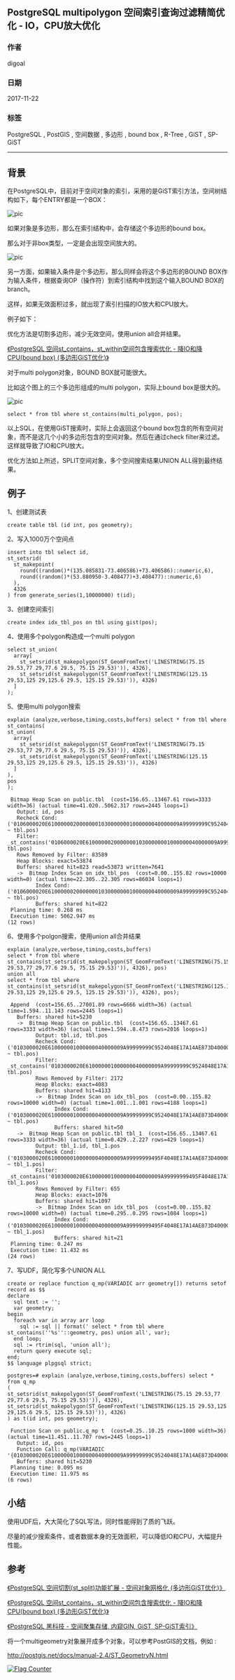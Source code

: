 ## PostgreSQL multipolygon 空间索引查询过滤精简优化 - IO，CPU放大优化  
                          
### 作者                          
digoal                          
                          
### 日期                          
2017-11-22                        
                          
### 标签                          
PostgreSQL , PostGIS , 空间数据 , 多边形 , bound box , R-Tree , GiST , SP-GiST   
                          
----                          
                          
## 背景     
在PostgreSQL中，目前对于空间对象的索引，采用的是GiST索引方法，空间树结构如下，每个ENTRY都是一个BOX：  
  
![pic](../201709/20170905_01_pic_001.gif)  
  
如果对象是多边形，那么在索引结构中，会存储这个多边形的bound box。  
  
那么对于非box类型，一定是会出现空间放大的。  
  
![pic](../201710/20171005_01_pic_002.jpg)  
  
另一方面，如果输入条件是个多边形，那么同样会将这个多边形的BOUND BOX作为输入条件，根据查询OP（操作符）到索引结构中找到这个输入BOUND BOX的branch。  
  
这样，如果无效面积过多，就出现了索引扫描的IO放大和CPU放大。  
  
例子如下：  
  
优化方法是切割多边形，减少无效空间，使用union all合并结果。  
  
[《PostgreSQL 空间st_contains，st_within空间包含搜索优化 - 降IO和降CPU(bound box) (多边形GiST优化)》](../201710/20171004_01.md)    
  
对于multi polygon对象，BOUND BOX就可能很大。  
  
比如这个图上的三个多边形组成的multi polygon，实际上bound box是很大的。  
  
![pic](20171122_03_pic_001.jpg)  
  
```  
select * from tbl where st_contains(multi_polygon, pos);  
```  
  
以上SQL，在使用GiST搜索时，实际上会返回这个bound box包含的所有空间对象，而不是这几个小的多边形包含的空间对象。然后在通过check filter来过滤。这样就导致了IO和CPU放大。  
  
优化方法如上所述，SPLIT空间对象，多个空间搜索结果UNION ALL得到最终结果。  
  
## 例子  
1、创建测试表  
  
```  
create table tbl (id int, pos geometry);  
```  
  
2、写入1000万个空间点  
  
```  
insert into tbl select id,   
st_setsrid(  
  st_makepoint(  
    round((random()*(135.085831-73.406586)+73.406586)::numeric,6),   
    round((random()*(53.880950-3.408477)+3.408477)::numeric,6)  
  ),   
  4326  
) from generate_series(1,10000000) t(id);  
```  
  
3、创建空间索引  
  
```  
create index idx_tbl_pos on tbl using gist(pos);  
```  
  
4、使用多个polygon构造成一个multi polygon  
  
```  
select st_union(  
  array[  
    st_setsrid(st_makepolygon(ST_GeomFromText('LINESTRING(75.15 29.53,77 29,77.6 29.5, 75.15 29.53)')), 4326),   
    st_setsrid(st_makepolygon(ST_GeomFromText('LINESTRING(125.15 29.53,125 29,125.6 29.5, 125.15 29.53)')), 4326)  
  ]  
);  
```  
  
5、使用multi polygon搜索  
  
```  
explain (analyze,verbose,timing,costs,buffers) select * from tbl where st_contains(  
st_union(  
  array[  
    st_setsrid(st_makepolygon(ST_GeomFromText('LINESTRING(75.15 29.53,77 29,77.6 29.5, 75.15 29.53)')), 4326),   
    st_setsrid(st_makepolygon(ST_GeomFromText('LINESTRING(125.15 29.53,125 29,125.6 29.5, 125.15 29.53)')), 4326)  
  ]  
),  
pos  
);  
```  
  
```  
 Bitmap Heap Scan on public.tbl  (cost=156.65..13467.61 rows=3333 width=36) (actual time=41.020..5062.317 rows=2445 loops=1)  
   Output: id, pos  
   Recheck Cond: ('0106000020E610000002000000010300000001000000040000009A99999999C9524048E17A14AE873D4000000000004053400000000000003D4066666666666653400000000000803D409A99999999C9524048E17A14AE873D40010300000001000000040000009A99999999495F4048E17A14AE873D400000000000405F400000000000003D406666666666665F400000000000803D409A99999999495F4048E17A14AE873D40'::geometry ~ tbl.pos)  
   Filter: _st_contains('0106000020E610000002000000010300000001000000040000009A99999999C9524048E17A14AE873D4000000000004053400000000000003D4066666666666653400000000000803D409A99999999C9524048E17A14AE873D40010300000001000000040000009A99999999495F4048E17A14AE873D400000000000405F400000000000003D406666666666665F400000000000803D409A99999999495F4048E17A14AE873D40'::geometry, tbl.pos)  
   Rows Removed by Filter: 83589  
   Heap Blocks: exact=53874  
   Buffers: shared hit=823 read=53873 written=7641  
   ->  Bitmap Index Scan on idx_tbl_pos  (cost=0.00..155.82 rows=10000 width=0) (actual time=22.305..22.305 rows=86034 loops=1)  
         Index Cond: ('0106000020E610000002000000010300000001000000040000009A99999999C9524048E17A14AE873D4000000000004053400000000000003D4066666666666653400000000000803D409A99999999C9524048E17A14AE873D40010300000001000000040000009A99999999495F4048E17A14AE873D400000000000405F400000000000003D406666666666665F400000000000803D409A99999999495F4048E17A14AE873D40'::geometry ~ tbl.pos)  
         Buffers: shared hit=822  
 Planning time: 0.268 ms  
 Execution time: 5062.947 ms  
(12 rows)  
```  
  
6、使用多个polgon搜索，使用union all合并结果  
  
```  
explain (analyze,verbose,timing,costs,buffers)   
select * from tbl where st_contains(st_setsrid(st_makepolygon(ST_GeomFromText('LINESTRING(75.15 29.53,77 29,77.6 29.5, 75.15 29.53)')), 4326), pos)  
union all  
select * from tbl where st_contains(st_setsrid(st_makepolygon(ST_GeomFromText('LINESTRING(125.15 29.53,125 29,125.6 29.5, 125.15 29.53)')), 4326), pos);  
```  
  
```  
 Append  (cost=156.65..27001.89 rows=6666 width=36) (actual time=1.594..11.143 rows=2445 loops=1)  
   Buffers: shared hit=5230  
   ->  Bitmap Heap Scan on public.tbl  (cost=156.65..13467.61 rows=3333 width=36) (actual time=1.594..8.473 rows=2016 loops=1)  
         Output: tbl.id, tbl.pos  
         Recheck Cond: ('0103000020E610000001000000040000009A99999999C9524048E17A14AE873D4000000000004053400000000000003D4066666666666653400000000000803D409A99999999C9524048E17A14AE873D40'::geometry ~ tbl.pos)  
         Filter: _st_contains('0103000020E610000001000000040000009A99999999C9524048E17A14AE873D4000000000004053400000000000003D4066666666666653400000000000803D409A99999999C9524048E17A14AE873D40'::geometry, tbl.pos)  
         Rows Removed by Filter: 2172  
         Heap Blocks: exact=4083  
         Buffers: shared hit=4133  
         ->  Bitmap Index Scan on idx_tbl_pos  (cost=0.00..155.82 rows=10000 width=0) (actual time=1.001..1.001 rows=4188 loops=1)  
               Index Cond: ('0103000020E610000001000000040000009A99999999C9524048E17A14AE873D4000000000004053400000000000003D4066666666666653400000000000803D409A99999999C9524048E17A14AE873D40'::geometry ~ tbl.pos)  
               Buffers: shared hit=50  
   ->  Bitmap Heap Scan on public.tbl tbl_1  (cost=156.65..13467.61 rows=3333 width=36) (actual time=0.429..2.227 rows=429 loops=1)  
         Output: tbl_1.id, tbl_1.pos  
         Recheck Cond: ('0103000020E610000001000000040000009A99999999495F4048E17A14AE873D400000000000405F400000000000003D406666666666665F400000000000803D409A99999999495F4048E17A14AE873D40'::geometry ~ tbl_1.pos)  
         Filter: _st_contains('0103000020E610000001000000040000009A99999999495F4048E17A14AE873D400000000000405F400000000000003D406666666666665F400000000000803D409A99999999495F4048E17A14AE873D40'::geometry, tbl_1.pos)  
         Rows Removed by Filter: 655  
         Heap Blocks: exact=1076  
         Buffers: shared hit=1097  
         ->  Bitmap Index Scan on idx_tbl_pos  (cost=0.00..155.82 rows=10000 width=0) (actual time=0.295..0.295 rows=1084 loops=1)  
               Index Cond: ('0103000020E610000001000000040000009A99999999495F4048E17A14AE873D400000000000405F400000000000003D406666666666665F400000000000803D409A99999999495F4048E17A14AE873D40'::geometry ~ tbl_1.pos)  
               Buffers: shared hit=21  
 Planning time: 0.247 ms  
 Execution time: 11.432 ms  
(24 rows)  
```  
  
7、写UDF，简化写多个UNION ALL  
  
```  
create or replace function q_mp(VARIADIC arr geometry[]) returns setof record as $$  
declare  
  sql text := '';  
  var geometry;  
begin  
  foreach var in array arr loop  
    sql := sql || format(' select * from tbl where st_contains(''%s''::geometry, pos) union all', var);  
  end loop;  
  sql := rtrim(sql, 'union all');  
  return query execute sql;  
end;  
$$ language plpgsql strict;  
```  
  
```  
postgres=# explain (analyze,verbose,timing,costs,buffers) select * from q_mp  
(  
st_setsrid(st_makepolygon(ST_GeomFromText('LINESTRING(75.15 29.53,77 29,77.6 29.5, 75.15 29.53)')), 4326),   
st_setsrid(st_makepolygon(ST_GeomFromText('LINESTRING(125.15 29.53,125 29,125.6 29.5, 125.15 29.53)')), 4326)  
) as t(id int, pos geometry);  
```  
  
```  
 Function Scan on public.q_mp t  (cost=0.25..10.25 rows=1000 width=36) (actual time=11.451..11.707 rows=2445 loops=1)  
   Output: id, pos  
   Function Call: q_mp(VARIADIC '{0103000020E610000001000000040000009A99999999C9524048E17A14AE873D4000000000004053400000000000003D4066666666666653400000000000803D409A99999999C9524048E17A14AE873D40:0103000020E610000001000000040000009A99999999495F4048E17A14AE873D400000000000405F400000000000003D406666666666665F400000000000803D409A99999999495F4048E17A14AE873D40}'::geometry[])  
   Buffers: shared hit=5230  
 Planning time: 0.095 ms  
 Execution time: 11.975 ms  
(6 rows)  
```  
  
## 小结  
使用UDF后，大大简化了SQL写法，同时性能得到了质的飞跃。  
  
尽量的减少搜索条件，或者数据本身的无效面积，可以降低IO和CPU，大幅提升性能。  
  
## 参考  
  
[《PostgreSQL 空间切割(st_split)功能扩展 - 空间对象网格化 (多边形GiST优化)》](../201710/20171005_01.md)    
  
[《PostgreSQL 空间st_contains，st_within空间包含搜索优化 - 降IO和降CPU(bound box) (多边形GiST优化)》](../201710/20171004_01.md)    
  
[《PostgreSQL 黑科技 - 空间聚集存储, 内窥GIN, GiST, SP-GiST索引》](../201709/20170905_01.md)    
  
将一个multigeometry对象展开成多个对象，可以参考PostGIS的文档，例如 :     
  
http://postgis.net/docs/manual-2.4/ST_GeometryN.html   
  
  
<a rel="nofollow" href="http://info.flagcounter.com/h9V1"  ><img src="http://s03.flagcounter.com/count/h9V1/bg_FFFFFF/txt_000000/border_CCCCCC/columns_2/maxflags_12/viewers_0/labels_0/pageviews_0/flags_0/"  alt="Flag Counter"  border="0"  ></a>  
  
